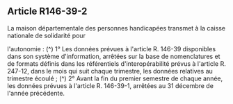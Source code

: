 ## Article R146-39-2

La maison départementale des personnes handicapées transmet à la caisse nationale de solidarité pour

l'autonomie : (^)
1° Les données prévues à l'article R. 146-39 disponibles dans son système d'information, arrêtées sur la base
de nomenclatures et de formats définis dans les référentiels d'interopérabilité prévus à l'article R. 247-12,
dans le mois qui suit chaque trimestre, les données relatives au trimestre écoulé ; (^)
2° Avant la fin du premier semestre de chaque année, les données prévues à l'article R. 146-39-1, arrêtées au
31 décembre de l'année précédente.

